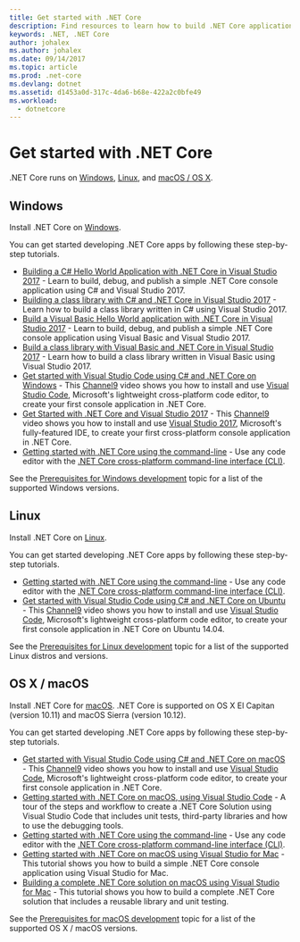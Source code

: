 ```yaml
---
title: Get started with .NET Core
description: Find resources to learn how to build .NET Core applications on Windows, Linux and macOS.
keywords: .NET, .NET Core
author: johalex
ms.author: johalex
ms.date: 09/14/2017
ms.topic: article
ms.prod: .net-core
ms.devlang: dotnet
ms.assetid: d1453a0d-317c-4da6-b68e-422a2c0bfe49
ms.workload: 
  - dotnetcore
---
```

# Get started with .NET Core

.NET Core runs on [Windows](#windows), [Linux](#linux), and [macOS / OS X](#os-x--macos).

## Windows

Install .NET Core on [Windows](https://www.microsoft.com/net/core#windows). 

You can get started developing .NET Core apps by following these step-by-step tutorials.

* [Building a C# Hello World Application with .NET Core in Visual Studio 2017](./tutorials/with-visual-studio.md) - Learn to build, debug, and publish a simple .NET Core console application using C# and Visual Studio 2017.
* [Building a class library with C# and .NET Core in Visual Studio 2017](./tutorials/library-with-visual-studio.md) - Learn how to build a class library written in C# using Visual Studio 2017.
* [Build a Visual Basic Hello World application with .NET Core in Visual Studio 2017](./tutorials/vb-with-visual-studio.md) - Learn to build, debug, and publish a simple .NET Core console application using Visual Basic and Visual Studio 2017. 
* [Build a class library with Visual Basic and .NET Core in Visual Studio 2017](./tutorials/vb-library-with-visual-studio.md) - Learn how to build a class library written in Visual Basic using Visual Studio 2017.
* [Get started with Visual Studio Code using C# and .NET Core on Windows](https://channel9.msdn.com/Blogs/dotnet/Get-started-with-VS-Code-using-CSharp-and-NET-Core) - This [Channel9](https://channel9.msdn.com) video shows you how to install and use [Visual Studio Code](https://www.visualstudio.com/products/code-vs), Microsoft's lightweight cross-platform code editor, to create your first console application in .NET Core.
* [Get Started with .NET Core and Visual Studio 2017](https://channel9.msdn.com/Blogs/dotnet/Get-Started-NET-Core-Visual-Studio-2017) - This [Channel9](https://channel9.msdn.com) video shows you how to install and use [Visual Studio 2017](https://www.visualstudio.com/), Microsoft's fully-featured IDE, to create your first cross-platform console application in .NET Core.
* [Getting started with .NET Core using the command-line](tutorials/using-with-xplat-cli.md) - Use any code editor with the [.NET Core cross-platform command-line interface (CLI)](tools/index.md).

See the [Prerequisites for Windows development](windows-prerequisites.md) topic for a list of the supported Windows versions.

## Linux

Install .NET Core on [Linux](https://www.microsoft.com/net/core#linuxredhat).

You can get started developing .NET Core apps by following these step-by-step tutorials.

* [Getting started with .NET Core using the command-line](tutorials/using-with-xplat-cli.md) - Use any code editor with the [.NET Core cross-platform command-line interface (CLI)](tools/index.md).
* [Get started with Visual Studio Code using C# and .NET Core on Ubuntu](https://channel9.msdn.com/Blogs/dotnet/Get-started-with-VS-Code-Csharp-dotnet-Core-Ubuntu) - This [Channel9](https://channel9.msdn.com) video shows you how to install and use [Visual Studio Code](https://code.visualstudio.com/), Microsoft's lightweight cross-platform code editor, to create your first console application in .NET Core on Ubuntu 14.04.

See the [Prerequisites for Linux development](linux-prerequisites.md) topic for a list of the supported Linux distros and versions.

## OS X / macOS

Install .NET Core for [macOS](https://www.microsoft.com/net/core#macos). .NET Core is supported on OS X El Capitan (version 10.11) and macOS Sierra (version 10.12).

You can get started developing .NET Core apps by following these step-by-step tutorials.

* [Get started with Visual Studio Code using C# and .NET Core on macOS](https://channel9.msdn.com/Blogs/dotnet/Get-started-VSCode-NET-Core-Mac) - This [Channel9](https://channel9.msdn.com) video shows you how to install and use [Visual Studio Code](https://code.visualstudio.com/), Microsoft's lightweight cross-platform code editor, to create your first console application in .NET Core. 
* [Getting started with .NET Core on macOS, using Visual Studio Code](tutorials/using-on-macos.md) - A tour of the steps and workflow to create a .NET Core Solution using Visual Studio Code that includes unit tests, third-party libraries and how to use the debugging tools.
* [Getting started with .NET Core using the command-line](tutorials/using-with-xplat-cli.md) - Use any code editor with the [.NET Core cross-platform command-line interface (CLI)](tools/index.md).
* [Getting started with .NET Core on macOS using Visual Studio for Mac](tutorials/using-on-mac-vs.md) - This tutorial shows you how to build a simple .NET Core console application using Visual Studio for Mac.
* [Building a complete .NET Core solution on macOS using Visual Studio for Mac](tutorials/using-on-mac-vs-full-solution.md) - This tutorial shows you how to build a complete .NET Core solution that includes a reusable library and unit testing.

See the [Prerequisites for macOS development](macos-prerequisites.md) topic for a list of the supported OS X / macOS versions.
